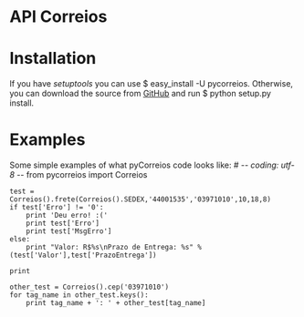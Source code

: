 API Correios
============

Installation
============
If you have _setuptools_ you can use 
    $ easy_install -U pycorreios.
Otherwise, you can download the source from [GitHub][git] and run 
    $ python setup.py install.

[git]: https://github.com/avelino/pycorreios "PyCorreios"

Examples
========
Some simple examples of what pyCorreios code looks like:
    # -*- coding: utf-8 -*-
    from pycorreios import Correios

    test = Correios().frete(Correios().SEDEX,'44001535','03971010',10,18,8)
    if test['Erro'] != '0':
        print 'Deu erro! :('
        print test['Erro']
        print test['MsgErro']
    else:
        print "Valor: R$%s\nPrazo de Entrega: %s" % (test['Valor'],test['PrazoEntrega'])

    print

    other_test = Correios().cep('03971010')
    for tag_name in other_test.keys():
        print tag_name + ': ' + other_test[tag_name]
